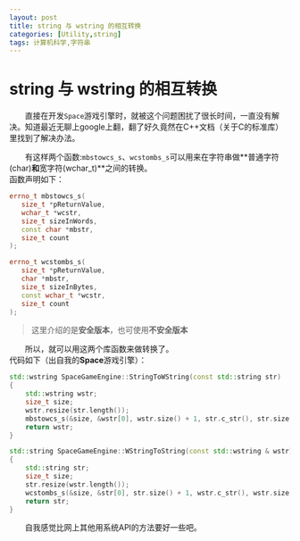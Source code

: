 ```yaml
---
layout: post
title: string 与 wstring 的相互转换
categories: [Utility,string]
tags: 计算机科学,字符串
---
```


# string 与 wstring 的相互转换

&emsp;&emsp;直接在开发`Space`游戏引擎时，就被这个问题困扰了很长时间，一直没有解决。知道最近无聊上google上翻，翻了好久竟然在C++文档（关于C的标准库）里找到了解决办法。

&emsp;&emsp;有这样两个函数:`mbstowcs_s`、`wcstombs_s`可以用来在字符串做**普通字符(char)**和**宽字符(wchar_t)**之间的转换。  
函数声明如下：
```c++
errno_t mbstowcs_s(  
   size_t *pReturnValue,  
   wchar_t *wcstr,  
   size_t sizeInWords,  
   const char *mbstr,  
   size_t count   
); 

errno_t wcstombs_s(
   size_t *pReturnValue,
   char *mbstr,
   size_t sizeInBytes,
   const wchar_t *wcstr,
   size_t count 
);
```
> 这里介绍的是**安全版本**，也可使用**不安全版本**

&emsp;&emsp;所以，就可以用这两个库函数来做转换了。  
代码如下（出自我的**Space**游戏引擎）：
```c++
std::wstring SpaceGameEngine::StringToWString(const std::string str)
{
	std::wstring wstr;
	size_t size;
	wstr.resize(str.length());
	mbstowcs_s(&size, &wstr[0], wstr.size() + 1, str.c_str(), str.size());
	return wstr;
}

std::string SpaceGameEngine::WStringToString(const std::wstring & wstr)
{
	std::string str;
	size_t size;
	str.resize(wstr.length());
	wcstombs_s(&size, &str[0], str.size() + 1, wstr.c_str(), wstr.size());
	return str;
}
```

&emsp;&emsp;自我感觉比网上其他用系统API的方法要好一些吧。
